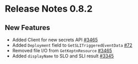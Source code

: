 # Release Notes 0.8.2

## New Features

- Added Client for new secrets API [#3465](https://github.com/keptn/keptn/issues/3465)
- Added `Deployment` field to `GetSLITriggeredEventData` [#72](https://github.com/keptn/spec/issues/72)
- Removed file I/O from `GetKeptnResource` [#3465](https://github.com/keptn/keptn/issues/3465)
- Added `displayName` to SLO and SLI result [#3345](https://github.com/keptn/keptn/issues/3345)
 
